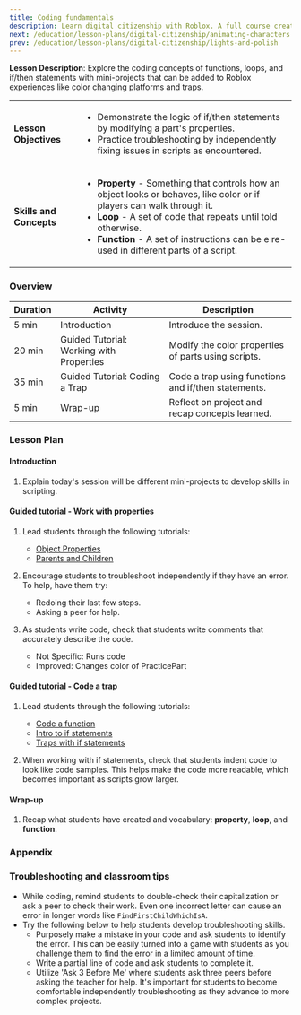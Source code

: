 ```yaml
---
title: Coding fundamentals
description: Learn digital citizenship with Roblox. A full course created for middle to high school students. This session has students learning coding.
next: /education/lesson-plans/digital-citizenship/animating-characters
prev: /education/lesson-plans/digital-citizenship/lights-and-polish
---
```


**Lesson Description**: Explore the coding concepts of functions, loops, and if/then statements with mini-projects that can be added to Roblox experiences like color changing platforms and traps.

<table>
<tbody>
   <tr>
    <td><b>Lesson Objectives</b></td>
    <td>
      <ul>
        <li>Demonstrate the logic of if/then statements by modifying a part's properties.</li>
        <li>Practice troubleshooting by independently fixing issues in scripts as encountered.</li>
        </ul>
      </td>
   </tr>
   <tr>
    <td><b>Skills and Concepts</b></td>
    <td>
    <ul>
    <li><b>Property</b> - Something that controls how an object looks or behaves, like color or if players can walk through it.</li>
    <li><b>Loop</b> - A set of code that repeats until told otherwise.</li>
    <li><b>Function</b> - A set of instructions can be e re-used in different parts of a script.</li>
    </ul>
    </td>
   </tr>
</tbody>
</table>

### Overview

<table>
  <thead>
    <tr>
      <th>Duration</th>
      <th>Activity</th>
      <th>Description </th>
    </tr>
  </thead>
  <tbody>
    <tr>
      <td>5 min</td>
      <td>Introduction</td>
      <td>Introduce the session.</td>
    </tr>
    <tr>
      <td>20 min</td>
      <td>Guided Tutorial: Working with Properties</td>
      <td>Modify the color properties of parts using scripts.</td>
    </tr>
    <tr>
      <td>35 min</td>
      <td>Guided Tutorial: Coding a Trap</td>
      <td>Code a trap using functions and if/then statements.</td>
    </tr>
    <tr>
      <td>5 min</td>
      <td>Wrap-up</td>
      <td>Reflect on project and recap concepts learned.</td>
    </tr>
  </tbody>
</table>

### Lesson Plan

#### Introduction

1. Explain today's session will be different mini-projects to develop skills in scripting.

#### Guided tutorial - Work with properties

1. Lead students through the following tutorials:

   - [Object Properties](../../../tutorials/fundamentals/coding-1/object-properties.md)
   - [Parents and Children](../../../tutorials/fundamentals/coding-1/parents-and-children.md)

2. Encourage students to troubleshoot independently if they have an error. To help, have them try:
   - Redoing their last few steps.
   - Asking a peer for help.
3. As students write code, check that students write comments that accurately describe the code.
   - Not Specific: Runs code
   - Improved: Changes color of PracticePart

#### Guided tutorial - Code a trap

1. Lead students through the following tutorials:

   - [Code a function](../../../tutorials/fundamentals/coding-2/coding-a-function.md)
   - [Intro to if statements](../../../tutorials/fundamentals/coding-3/intro-to-if-statements.md)
   - [Traps with if statements](../../../tutorials/fundamentals/coding-3/traps-with-if-statements.md)

2. When working with if statements, check that students indent code to look like code samples. This helps make the code more readable, which becomes important as scripts grow larger.

#### Wrap-up

1. Recap what students have created and vocabulary: **property**, **loop**, and **function**.

### Appendix

### Troubleshooting and classroom tips

- While coding, remind students to double-check their capitalization or ask a peer to check their work. Even one incorrect letter can cause an error in longer words like `FindFirstChildWhichIsA`.
- Try the following below to help students develop troubleshooting skills.
  - Purposely make a mistake in your code and ask students to identify the error. This can be easily turned into a game with students as you challenge them to find the error in a limited amount of time.
  - Write a partial line of code and ask students to complete it.
  - Utilize 'Ask 3 Before Me' where students ask three peers before asking the teacher for help. It's important for students to become comfortable independently troubleshooting as they advance to more complex projects.
